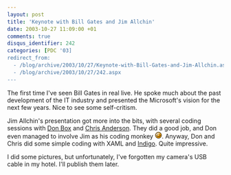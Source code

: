 ```yaml
---
layout: post
title: 'Keynote with Bill Gates and Jim Allchin'
date: 2003-10-27 11:09:00 +01
comments: true
disqus_identifier: 242
categories: [PDC '03]
redirect_from:
  - /blog/archive/2003/10/27/Keynote-with-Bill-Gates-and-Jim-Allchin.aspx
  - /blog/archive/2003/10/27/242.aspx
---
```


The first time I've seen Bill Gates in real live. He spoke much about the past development of the IT industry and presented the Microsoft's vision for the next few years. Nice to see some self-critism.

Jim Allchin's presentation got more into the bits, with several coding sessions with [Don Box](http://www.gotdotnet.com/team/dbox/) and [Chris Anderson](http://www.simplegeek.com/). They did a good job, and Don even managed to involve Jim as his coding monkey ![Wink](/files/archive/smiley_wink.gif). Anyway, Don and Chris did some simple coding with XAML and [Indigo](http://www.gotdotnet.com/team/dbox/default.aspx?key=2003-10-27T06:59:40Z). Quite impressive.

I did some pictures, but unfortunately, I've forgotten my camera's USB cable in my hotel. I'll publish them later.


